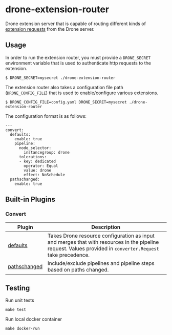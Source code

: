 # drone-extension-router

Drone extension server that is capable of routing different kinds of [extension requests](https://docs.drone.io/extensions/overview/) from the Drone server.

## Usage

In order to run the extension router, you must provide a `DRONE_SECRET` environment variable that is used to authenticate http requests to the extension.

```
$ DRONE_SECRET=mysecret ./drone-extension-router
```

The extension router also takes a configuration file path (`DRONE_CONFIG_FILE`) that is used to enable/configure various extensions.

```
$ DRONE_CONFIG_FILE=config.yaml DRONE_SECRET=mysecret ./drone-extension-router
```

The configuration format is as follows:
```
---
convert:
  defaults:
    enable: true
    pipeline:
      node_selector:
        instancegroup: drone
      tolerations:
      - key: dedicated
        operator: Equal
        value: drone
        effect: NoSchedule
  pathschanged:
    enable: true
```

## Built-in Plugins

### Convert

|Plugin|Description|
|-|-|
|[defaults](./internal/plugin/convert/defaults/)|Takes Drone resource configuration as input and merges that with resources in the pipeline request. Values provided in `converter.Request` take precedence.|
|[pathschanged](https://github.com/meltwater/drone-convert-pathschanged)|Include/exclude pipelines and pipeline steps based on paths changed.|

## Testing

Run unit tests
```
make test
```

Run local docker container
```
make docker-run
```
